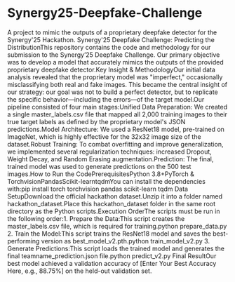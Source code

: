 # Synergy25-Deepfake-Challenge
A project to mimic the outputs of a proprietary deepfake detector for the Synergy'25 Hackathon.
Synergy'25 Deepfake Challenge: Predicting the DistributionThis repository contains the code and methodology for our submission to the Synergy’25 Deepfake Challenge. Our primary objective was to develop a model that accurately mimics the outputs of the provided proprietary deepfake detector.Key Insight & MethodologyOur initial data analysis revealed that the proprietary model was "imperfect," occasionally misclassifying both real and fake images. This became the central insight of our strategy: our goal was not to build a perfect detector, but to replicate the specific behavior—including the errors—of the target model.Our pipeline consisted of four main stages:Unified Data Preparation: We created a single master_labels.csv file that mapped all 2,000 training images to their true target labels as defined by the proprietary model's JSON predictions.Model Architecture: We used a ResNet18 model, pre-trained on ImageNet, which is highly effective for the 32x32 image size of the dataset.Robust Training: To combat overfitting and improve generalization, we implemented several regularization techniques: increased Dropout, Weight Decay, and Random Erasing augmentation.Prediction: The final, trained model was used to generate predictions on the 500 test images.How to Run the CodePrerequisitesPython 3.8+PyTorch & TorchvisionPandasScikit-learntqdmYou can install the dependencies with:pip install torch torchvision pandas scikit-learn tqdm
Data SetupDownload the official hackathon dataset.Unzip it into a folder named hackathon_dataset.Place this hackathon_dataset folder in the same root directory as the Python scripts.Execution OrderThe scripts must be run in the following order:1. Prepare the Data:This script creates the master_labels.csv file, which is required for training.python prepare_data.py
2. Train the Model:This script trains the ResNet18 model and saves the best-performing version as best_model_v2.pth.python train_model_v2.py
3. Generate Predictions:This script loads the trained model and generates the final teamname_prediction.json file.python predict_v2.py
Final ResultOur best model achieved a validation accuracy of [Enter Your Best Accuracy Here, e.g., 88.75%] on the held-out validation set.
